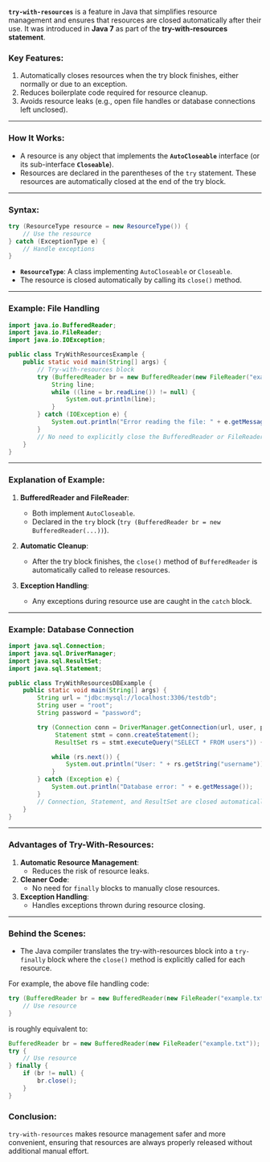 **`try-with-resources`** is a feature in Java that simplifies resource management and ensures that resources are closed automatically after their use. It was introduced in **Java 7** as part of the **try-with-resources statement**.

### **Key Features:**
1. Automatically closes resources when the try block finishes, either normally or due to an exception.
2. Reduces boilerplate code required for resource cleanup.
3. Avoids resource leaks (e.g., open file handles or database connections left unclosed).

---

### **How It Works:**
- A resource is any object that implements the **`AutoCloseable`** interface (or its sub-interface **`Closeable`**).
- Resources are declared in the parentheses of the `try` statement. These resources are automatically closed at the end of the try block.

---

### **Syntax:**
```java
try (ResourceType resource = new ResourceType()) {
    // Use the resource
} catch (ExceptionType e) {
    // Handle exceptions
}
```
- **`ResourceType`**: A class implementing `AutoCloseable` or `Closeable`.
- The resource is closed automatically by calling its `close()` method.

---

### **Example: File Handling**
```java
import java.io.BufferedReader;
import java.io.FileReader;
import java.io.IOException;

public class TryWithResourcesExample {
    public static void main(String[] args) {
        // Try-with-resources block
        try (BufferedReader br = new BufferedReader(new FileReader("example.txt"))) {
            String line;
            while ((line = br.readLine()) != null) {
                System.out.println(line);
            }
        } catch (IOException e) {
            System.out.println("Error reading the file: " + e.getMessage());
        }
        // No need to explicitly close the BufferedReader or FileReader
    }
}
```

---

### **Explanation of Example:**
1. **BufferedReader and FileReader**:
    - Both implement `AutoCloseable`.
    - Declared in the `try` block (`try (BufferedReader br = new BufferedReader(...))`).

2. **Automatic Cleanup**:
    - After the try block finishes, the `close()` method of `BufferedReader` is automatically called to release resources.

3. **Exception Handling**:
    - Any exceptions during resource use are caught in the `catch` block.

---

### **Example: Database Connection**
```java
import java.sql.Connection;
import java.sql.DriverManager;
import java.sql.ResultSet;
import java.sql.Statement;

public class TryWithResourcesDBExample {
    public static void main(String[] args) {
        String url = "jdbc:mysql://localhost:3306/testdb";
        String user = "root";
        String password = "password";

        try (Connection conn = DriverManager.getConnection(url, user, password);
             Statement stmt = conn.createStatement();
             ResultSet rs = stmt.executeQuery("SELECT * FROM users")) {

            while (rs.next()) {
                System.out.println("User: " + rs.getString("username"));
            }
        } catch (Exception e) {
            System.out.println("Database error: " + e.getMessage());
        }
        // Connection, Statement, and ResultSet are closed automatically
    }
}
```

---

### **Advantages of Try-With-Resources:**
1. **Automatic Resource Management**:
    - Reduces the risk of resource leaks.
2. **Cleaner Code**:
    - No need for `finally` blocks to manually close resources.
3. **Exception Handling**:
    - Handles exceptions thrown during resource closing.

---

### **Behind the Scenes**:
- The Java compiler translates the try-with-resources block into a `try-finally` block where the `close()` method is explicitly called for each resource.

For example, the above file handling code:
```java
try (BufferedReader br = new BufferedReader(new FileReader("example.txt"))) {
    // Use resource
}
```
is roughly equivalent to:
```java
BufferedReader br = new BufferedReader(new FileReader("example.txt"));
try {
    // Use resource
} finally {
    if (br != null) {
        br.close();
    }
}
```

### **Conclusion**:
`try-with-resources` makes resource management safer and more convenient, ensuring that resources are always properly released without additional manual effort.